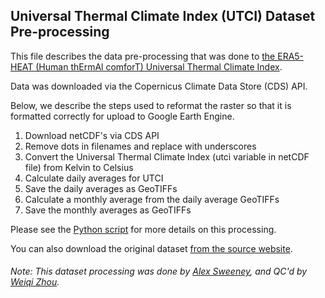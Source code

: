 ## Universal Thermal Climate Index (UTCI) Dataset Pre-processing
This file describes the data pre-processing that was done to [the ERA5-HEAT (Human thErmAl comforT) Universal Thermal Climate Index]({https://cds.climate.copernicus.eu/cdsapp#!/dataset/derived-utci-historical?tab=overview}).

Data was downloaded via the Copernicus Climate Data Store (CDS) API.

Below, we describe the steps used to reformat the raster so that it is formatted correctly for upload to Google Earth Engine.

1. Download netCDF's via CDS API
2. Remove dots in filenames and replace with underscores
3. Convert the Universal Thermal Climate Index (utci variable in netCDF file) from Kelvin to Celsius
4. Calculate daily averages for UTCI
5. Save the daily averages as GeoTIFFs
6. Calculate a monthly average from the daily average GeoTIFFs
7. Save the monthly averages as GeoTIFFs

Please see the [Python script](https://github.com/resource-watch/data-pre-processing/blob/master/cli_079_rw0_universal_thermal_climate_index/cli_079_rw0_universal_thermal_climate_index_processing.py) for more details on this processing.

You can also download the original dataset [from the source website]({https://cds.climate.copernicus.eu/cdsapp#!/dataset/derived-utci-historical?tab=form}).

###### Note: This dataset processing was done by [Alex Sweeney](https://github.com/alxswny), and QC'd by [Weiqi Zhou](https://www.wri.org/profile/weiqi-zhou).
